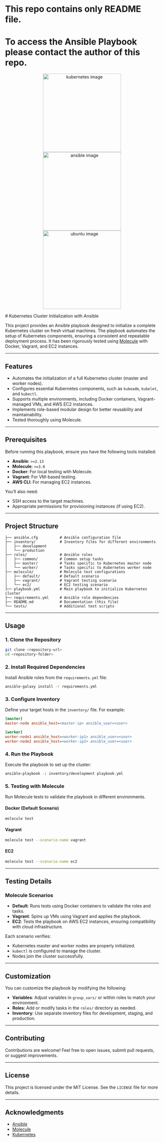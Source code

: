 # This repo contains only README file. 
# To access the Ansible Playbook please contact the author of this repo.
<p align="center">
<img src="https://logos-world.net/wp-content/uploads/2023/06/Kubernetes-Symbol.png" alt="kubernetes image" height="256">
<img src="https://encrypted-tbn0.gstatic.com/images?q=tbn:ANd9GcQhZqdh8uZdUtuh3Dpq5Fi7OPf3K0XCNUtxLw&s" alt="ansible image" height="256">
<img src="https://upload.wikimedia.org/wikipedia/commons/thumb/9/9e/UbuntuCoF.svg/1024px-UbuntuCoF.svg.png" alt="ubuntu image" height="256">
</p>
# Kubernetes Cluster Initialization with Ansible

This project provides an Ansible playbook designed to initialize a complete Kubernetes cluster on fresh virtual machines. The playbook automates the setup of Kubernetes components, ensuring a consistent and repeatable deployment process. It has been rigorously tested using [Molecule](https://molecule.readthedocs.io/) with Docker, Vagrant, and EC2 instances.

---

## **Features**
- Automates the initialization of a full Kubernetes cluster (master and worker nodes).
- Configures essential Kubernetes components, such as `kubeadm`, `kubelet`, and `kubectl`.
- Supports multiple environments, including Docker containers, Vagrant-managed VMs, and AWS EC2 instances.
- Implements role-based modular design for better reusability and maintainability.
- Tested thoroughly using Molecule.

---

## **Prerequisites**
Before running this playbook, ensure you have the following tools installed:
- **Ansible**: `>=2.13`
- **Molecule**: `>=3.0`
- **Docker**: For local testing with Molecule.
- **Vagrant**: For VM-based testing.
- **AWS CLI**: For managing EC2 instances.

You’ll also need:
- SSH access to the target machines.
- Appropriate permissions for provisioning instances (if using EC2).

---

## **Project Structure**
```plaintext
├── ansible.cfg          # Ansible configuration file
├── inventory/           # Inventory files for different environments
│   ├── development
│   └── production
├── roles/               # Ansible roles
│   ├── common/          # Common setup tasks
│   ├── master/          # Tasks specific to Kubernetes master node
│   └── worker/          # Tasks specific to Kubernetes worker node
├── molecule/            # Molecule test configurations
│   ├── default/         # Default scenario
│   ├── vagrant/         # Vagrant testing scenario
│   └── ec2/             # EC2 testing scenario
├── playbook.yml         # Main playbook to initialize Kubernetes cluster
├── requirements.yml     # Ansible role dependencies
├── README.md            # Documentation (this file)
└── tests/               # Additional test scripts
```

---

## **Usage**

### **1. Clone the Repository**
```bash
git clone <repository-url>
cd <repository-folder>
```

### **2. Install Required Dependencies**
Install Ansible roles from the `requirements.yml` file:
```bash
ansible-galaxy install -r requirements.yml
```

### **3. Configure Inventory**
Define your target hosts in the `inventory/` file. For example:
```ini
[master]
master-node ansible_host=<master-ip> ansible_user=<user>

[worker]
worker-node1 ansible_host=<worker-ip1> ansible_user=<user>
worker-node2 ansible_host=<worker-ip2> ansible_user=<user>
```

### **4. Run the Playbook**
Execute the playbook to set up the cluster:
```bash
ansible-playbook -i inventory/development playbook.yml
```

### **5. Testing with Molecule**
Run Molecule tests to validate the playbook in different environments.

#### **Docker (Default Scenario)**
```bash
molecule test
```

#### **Vagrant**
```bash
molecule test --scenario-name vagrant
```

#### **EC2**
```bash
molecule test --scenario-name ec2
```

---

## **Testing Details**

### **Molecule Scenarios**
- **Default**: Runs tests using Docker containers to validate the roles and tasks.
- **Vagrant**: Spins up VMs using Vagrant and applies the playbook.
- **EC2**: Tests the playbook on AWS EC2 instances, ensuring compatibility with cloud infrastructure.

Each scenario verifies:
- Kubernetes master and worker nodes are properly initialized.
- `kubectl` is configured to manage the cluster.
- Nodes join the cluster successfully.

---

## **Customization**
You can customize the playbook by modifying the following:
- **Variables**: Adjust variables in `group_vars/` or within roles to match your environment.
- **Roles**: Add or modify tasks in the `roles/` directory as needed.
- **Inventory**: Use separate inventory files for development, staging, and production.

---

## **Contributing**
Contributions are welcome! Feel free to open issues, submit pull requests, or suggest improvements.

---

## **License**
This project is licensed under the MIT License. See the `LICENSE` file for more details.

---

## **Acknowledgments**
- [Ansible](https://www.ansible.com/)
- [Molecule](https://molecule.readthedocs.io/)
- [Kubernetes](https://kubernetes.io/)
